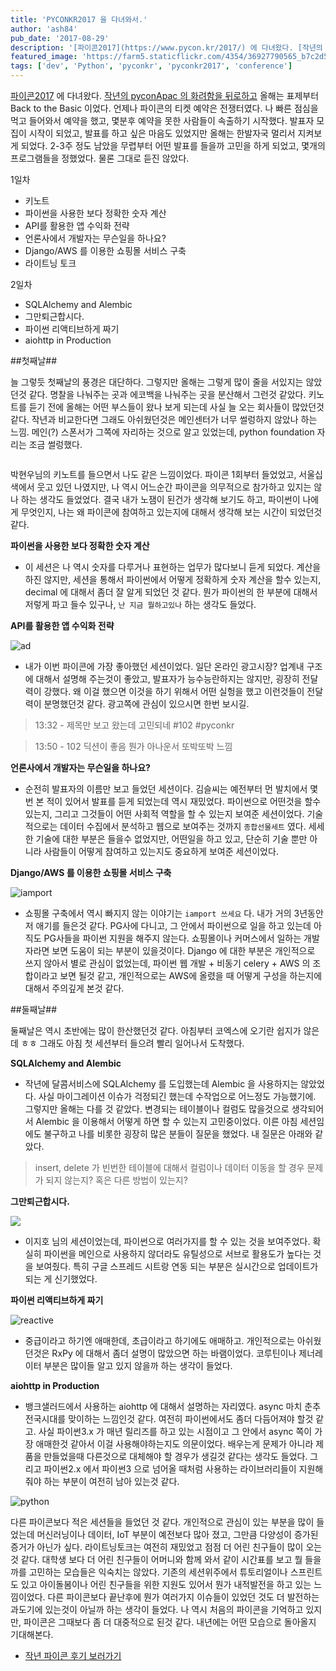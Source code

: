 ```yaml
---
title: 'PYCONKR2017 을 다녀와서.'
author: 'ash84'
pub_date: '2017-08-29'
description: '[파이콘2017](https://www.pycon.kr/2017/) 에 다녀왔다. [작년의 pyconApac 의 화려함을 뒤로하고](https://ash84.net/2016/08/24/pyconapac-2016/) 올해는 표제부터 Back to the Basic 이었다. 언제나 파이콘의 티켓 예약은 전쟁터였다. 나 빠른 점심을 먹고 들어와서 예약을 했고, 몇분후 예약을 못한 사람들이 속출하기 시작했다. 발표자 모집이 시작이 되었고, 발표를 하고 싶은 마음도 있었지만 올해는 한발자국 멀리서 지켜보게 되었다. 2-3주 정도 남았을 무렵'
featured_image: 'https://farm5.staticflickr.com/4354/36927790565_b7c2d5fcb5_k.jpg'
tags: ['dev', 'Python', 'pyconkr', 'pyconkr2017', 'conference']
---
```


[파이콘2017](https://www.pycon.kr/2017/) 에 다녀왔다. [작년의 pyconApac 의 화려함을 뒤로하고](https://ash84.net/2016/08/24/pyconapac-2016/) 올해는 표제부터 Back to the Basic 이었다. 언제나 파이콘의 티켓 예약은 전쟁터였다. 나 빠른 점심을 먹고 들어와서 예약을 했고, 몇분후 예약을 못한 사람들이 속출하기 시작했다. 발표자 모집이 시작이 되었고, 발표를 하고 싶은 마음도 있었지만 올해는 한발자국 멀리서 지켜보게 되었다. 2-3주 정도 남았을 무렵부터 어떤 발표를 들을까 고민을 하게 되었고, 몇개의 프로그램들을 정했었다. 물론 그대로 듣진 않았다. 

1일차 

- 키노트 
- 파이썬을 사용한 보다 정확한 숫자 계산 
- API를 활용한 앱 수익화 전략 
- 언론사에서 개발자는 무슨일을 하나요? 
- Django/AWS 를 이용한 쇼핑몰 서비스 구축
- 라이트닝 토크

2일차 

- SQLAlchemy and Alembic
- 그만퇴근합시다. 
- 파이썬 리액티브하게 짜기
- aiohttp in Production


##첫째날##
 

늘 그렇듯 첫째날의 풍경은 대단하다. 그렇지만 올해는 그렇게 많이 줄을 서있지는 않았던것 같다. 명찰을 나눠주는 곳과 에코백을 나눠주는 곳을 분산해서 그런것 같았다. 키노트를 듣기 전에 올해는 어떤 부스들이 왔나 보게 되는데 사실 늘 오는 회사들이 많았던것 같다. 작년과 비교한다면 그래도 아쉬웠던것은 메인센터가 너무 썰렁하지 않았나 하는 느낌. 메인(?) 스폰서가 그쪽에 자리하는 것으로 알고 있었는데, python foundation 자리는 조금 썰렁했다. 

![]()

박현우님의 키노트를 들으면서 나도 같은 느낌이었다. 파이콘 1회부터 들었었고, 서울십색에서 웃고 있던 나였지만, 나 역시 어느순간 파이콘을 의무적으로 참가하고 있지는 않나 하는 생각도 들었었다. 결국 내가 노잼이 된건가 생각해 보기도 하고, 파이썬이 나에게 무엇인지, 나는 왜 파이콘에 참여하고 있는지에 대해서 생각해 보는 시간이 되었던것 같다. 

**파이썬을 사용한 보다 정확한 숫자 계산**

- 이 세션은 나 역시 숫자를 다루거나 표현하는 업무가 많다보니 듣게 되었다. 계산을 하진 않지만, 세션을 통해서 파이썬에서 어떻게 정확하게 숫자 계산을 할수 있는지, decimal 에 대해서 좀더 잘 알게 되었던 것 같다. 뭔가 파이썬의 한 부분에 대해서 저렇게 파고 들수 있구나, `난 지금 뭘하고있나` 하는 생각도 들었다. 

**API를 활용한 앱 수익화 전략**

![ad](https://farm5.staticflickr.com/4335/36119716103_a60e66edaf_k.jpg)
- 내가 이번 파이콘에 가장 좋아했던 세션이었다. 일단 온라인 광고시장? 업계내 구조에 대해서 설명해 주는것이 좋았고, 발표자가 능수능란하지는 않지만, 굉장히 전달력이 강했다. 왜 이걸 했으면 이것을 하기 위해서 어떤 실헝을 했고 이런것들이 전달력이 분명했던것 같다. 광고쪽에 관심이 있으시면 한번 보시길.

> 13:32 - 제목만 보고 왔는데 고민되네 #102 #pyconkr

> 13:50 - 102 딕션이 좋음 뭔가 아나운서 또박또박 느낌

**언론사에서 개발자는 무슨일을 하나요?**

- 순전히 발표자의 이름만 보고 들었던 세션이다. 김슬씨는 예전부터 먼 발치에서 몇번 본 적이 있어서 발표를 듣게 되었는데 역시 재밌었다. 파이썬으로 어떤것을 할수 있는지, 그리고 그것들이 어떤 사회적 역할을 할 수 있는지 보여준 세션이었다. 기술적으로는 데이터 수집에서 분석하고 웹으로 보여주는 것까지 `종합선물세트` 였다. 세세한 기술에 대한 부분은 들을수 없었지만, 어떤일을 하고 있고, 단순히 기술 뿐만 아니라 사람들이 어떻게 참여하고 있는지도 중요하게 보여준 세션이었다. 

**Django/AWS 를 이용한 쇼핑몰 서비스 구축**

![iamport](https://farm5.staticflickr.com/4397/36927792835_1d17e67183_k.jpg)

- 쇼핑몰 구축에서 역시 빠지지 않는 이야기는 `iamport 쓰세요` 다. 내가 거의 3년동안 저 애기를 들은것 같다. PG사에 다니고, 그 안에서 파이썬으로 일을 하고 있는데 아직도 PG사들을 파이썬 지원을 해주지 않는다. 쇼핑몰이나 커머스에서 일하는 개발자라면 보면 도움이 되는 부분이 있을것이다. Django 에 대한 부분은 개인적으로 쓰지 않아서 별로 관심이 없었는데, 파이썬 웹 개발 + 비동기 celery + AWS 의 조합이라고 보면 될것 같고, 개인적으로는 AWS에 올렸을 때 어떻게 구성을 하는지에 대해서 주의깊게 본것 같다. 



##둘째날##

둘째날은 역시 초반에는 많이 한산했던것 같다. 아침부터 코엑스에 오기란 쉽지가 않은데 ㅎㅎ 그래도 아침 첫 세션부터 들으려 빨리 일어나서 도착했다. 

**SQLAlchemy and Alembic**

- 작년에 달콤서비스에 SQLAlchemy 를 도입했는데 Alembic 을 사용하지는 않았었다. 사실 마이그레이션 이슈가 걱정되긴 했는데 수작업으로 어느정도 가능했기에. 그렇지만 올해는 다를 것 같았다. 변경되는 테이블이나 컬럼도 많을것으로 생각되어서 Alembic 을 이용해서 어떻게 하면 할 수 있는지 고민중이었다. 이른 아침 세션임에도 불구하고 나를 비롯한 굉장히 많은 분들이 질문을 했었다. 내 질문은 아래와 같았다. 

> insert, delete 가 빈번한 테이블에 대해서 컬럼이나 데이터 이동을 할 경우 문제가 되지 않는지? 혹은 다른 방법이 있는지? 

**그만퇴근합시다.**

![](https://farm5.staticflickr.com/4377/36927791695_d28c16e9b7_k.jpg)

- 이지호 님의 세션이었는데, 파이썬으로 여러가지를 할 수 있는 것을 보여주었다. 확실히 파이썬을 메인으로 사용하지 않더라도 유틸성으로 서브로 활용도가 높다는 것을 보여줬다. 특히 구글 스프레드 시트랑 연동 되는 부분은 실시간으로 업데이트가 되는 게 신기했었다. 


**파이썬 리액티브하게 짜기**

![reactive](https://farm5.staticflickr.com/4335/36119715843_8610132276_k.jpg)

- 중급이라고 하기엔 애매한데, 초급이라고 하기에도 애매하고. 개인적으로는 아쉬웠던것은 RxPy 에 대해서 좀더 설명이 많았으면 하는 바램이었다. 코루틴이나 제너레이터 부분은 많이들 알고 있지 않을까 하는 생각이 들었다. 

**aiohttp in Production**

- 뱅크샐러드에서 사용하는 aiohttp 에 대해서 설명하는 자리였다. async 마치 춘추전국시대를 맞이하는 느낌인것 같다. 여전히 파이썬에서도 좀더 다듬어져야 할것 같고. 사실 파이썬3.x 가 매년 릴리즈를 하고 있는 시점이고 그 안에서 async 쪽이 가장 애매한것 같아서 이걸 사용해야하는지도 의문이었다. 배우는게 문제가 아니라 제품을 만들었을때 다른것으로 대체해야 할 경우가 생길것 같다는 생각도 들었다. 그리고 파이썬2.x 에서 파이썬3 으로 넘어올 때처럼 사용하는 라이브러리들이 지원해줘야 하는 부분이 여전히 남아 있는것 같다. 


![python](https://farm5.staticflickr.com/4436/36119716713_88d3070dee_k.jpg)

다른 파이콘보다 적은 세션들을 들었던 것 같다. 개인적으로 관심이 있는 부분을 많이 들었는데 머신러닝이나 데이터, IoT 부분이 예전보다 많아 졌고, 그만큼 다양성이 증가된 증거가 아닌가 싶다. 라이트닝토크는 여전히 재밌었고 점점 더 어린 친구들이 많이 오는것 같다. 대학생 보다 더 어린 친구들이 어머니와 함께 와서 같이 시간표를 보고 뭘 들을까를 고민하는 모습들은 익숙치는 않았다. 기존의 세션위주에서 튜토리얼이나 스프린트도 있고 아이돌봄이나 어린 친구들을 위한 지원도 있어서 뭔가 내적발전을 하고 있는 느낌이었다. 다른 파이콘보다 끝난후에 뭔가 여러가지 이슈들이 있었던 것도 더 발전하는 과도기에 있는것이 아닐까 하는 생각이 들었다. 나 역시 처음의 파이콘을 기억하고 있지만, 파이콘은 그때보다 좀 더 대중적으로 된것 같다. 내년에는 어떤 모습으로 돌아올지 기대해본다. 

- [작년 파이콘 후기 보러가기](https://ash84.net/2016/08/24/pyconapac-2016/)

